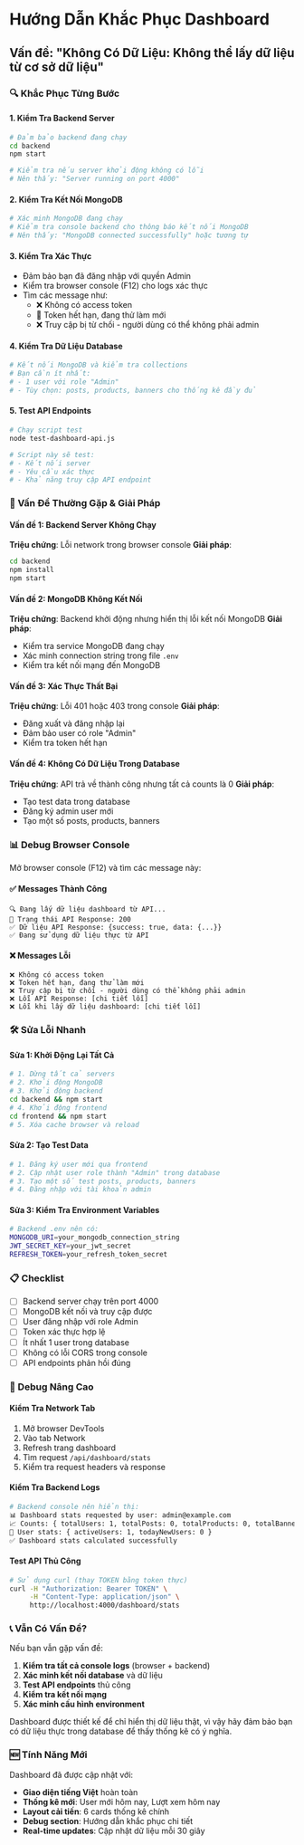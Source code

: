 # Hướng Dẫn Khắc Phục Dashboard

## Vấn đề: "Không Có Dữ Liệu: Không thể lấy dữ liệu từ cơ sở dữ liệu"

### 🔍 Khắc Phục Từng Bước

#### 1. Kiểm Tra Backend Server
```bash
# Đảm bảo backend đang chạy
cd backend
npm start

# Kiểm tra nếu server khởi động không có lỗi
# Nên thấy: "Server running on port 4000"
```

#### 2. Kiểm Tra Kết Nối MongoDB
```bash
# Xác minh MongoDB đang chạy
# Kiểm tra console backend cho thông báo kết nối MongoDB
# Nên thấy: "MongoDB connected successfully" hoặc tương tự
```

#### 3. Kiểm Tra Xác Thực
- Đảm bảo bạn đã đăng nhập với quyền Admin
- Kiểm tra browser console (F12) cho logs xác thực
- Tìm các message như:
  - ❌ Không có access token
  - 🔄 Token hết hạn, đang thử làm mới
  - ❌ Truy cập bị từ chối - người dùng có thể không phải admin

#### 4. Kiểm Tra Dữ Liệu Database
```bash
# Kết nối MongoDB và kiểm tra collections
# Bạn cần ít nhất:
# - 1 user với role "Admin"
# - Tùy chọn: posts, products, banners cho thống kê đầy đủ
```

#### 5. Test API Endpoints
```bash
# Chạy script test
node test-dashboard-api.js

# Script này sẽ test:
# - Kết nối server
# - Yêu cầu xác thực
# - Khả năng truy cập API endpoint
```

### 🚨 Vấn Đề Thường Gặp & Giải Pháp

#### Vấn đề 1: Backend Server Không Chạy
**Triệu chứng**: Lỗi network trong browser console
**Giải pháp**: 
```bash
cd backend
npm install
npm start
```

#### Vấn đề 2: MongoDB Không Kết Nối
**Triệu chứng**: Backend khởi động nhưng hiển thị lỗi kết nối MongoDB
**Giải pháp**:
- Kiểm tra service MongoDB đang chạy
- Xác minh connection string trong file `.env`
- Kiểm tra kết nối mạng đến MongoDB

#### Vấn đề 3: Xác Thực Thất Bại
**Triệu chứng**: Lỗi 401 hoặc 403 trong console
**Giải pháp**:
- Đăng xuất và đăng nhập lại
- Đảm bảo user có role "Admin"
- Kiểm tra token hết hạn

#### Vấn đề 4: Không Có Dữ Liệu Trong Database
**Triệu chứng**: API trả về thành công nhưng tất cả counts là 0
**Giải pháp**:
- Tạo test data trong database
- Đăng ký admin user mới
- Tạo một số posts, products, banners

### 📊 Debug Browser Console

Mở browser console (F12) và tìm các message này:

#### ✅ Messages Thành Công
```
🔍 Đang lấy dữ liệu dashboard từ API...
📡 Trạng thái API Response: 200
✅ Dữ liệu API Response: {success: true, data: {...}}
✅ Đang sử dụng dữ liệu thực từ API
```

#### ❌ Messages Lỗi
```
❌ Không có access token
❌ Token hết hạn, đang thử làm mới
❌ Truy cập bị từ chối - người dùng có thể không phải admin
❌ Lỗi API Response: [chi tiết lỗi]
❌ Lỗi khi lấy dữ liệu dashboard: [chi tiết lỗi]
```

### 🛠️ Sửa Lỗi Nhanh

#### Sửa 1: Khởi Động Lại Tất Cả
```bash
# 1. Dừng tất cả servers
# 2. Khởi động MongoDB
# 3. Khởi động backend
cd backend && npm start
# 4. Khởi động frontend
cd frontend && npm start
# 5. Xóa cache browser và reload
```

#### Sửa 2: Tạo Test Data
```bash
# 1. Đăng ký user mới qua frontend
# 2. Cập nhật user role thành "Admin" trong database
# 3. Tạo một số test posts, products, banners
# 4. Đăng nhập với tài khoản admin
```

#### Sửa 3: Kiểm Tra Environment Variables
```bash
# Backend .env nên có:
MONGODB_URI=your_mongodb_connection_string
JWT_SECRET_KEY=your_jwt_secret
REFRESH_TOKEN=your_refresh_token_secret
```

### 📋 Checklist

- [ ] Backend server chạy trên port 4000
- [ ] MongoDB kết nối và truy cập được
- [ ] User đăng nhập với role Admin
- [ ] Token xác thực hợp lệ
- [ ] Ít nhất 1 user trong database
- [ ] Không có lỗi CORS trong console
- [ ] API endpoints phản hồi đúng

### 🔧 Debug Nâng Cao

#### Kiểm Tra Network Tab
1. Mở browser DevTools
2. Vào tab Network
3. Refresh trang dashboard
4. Tìm request `/api/dashboard/stats`
5. Kiểm tra request headers và response

#### Kiểm Tra Backend Logs
```bash
# Backend console nên hiển thị:
📊 Dashboard stats requested by user: admin@example.com
📈 Counts: { totalUsers: 1, totalPosts: 0, totalProducts: 0, totalBanners: 0 }
👥 User stats: { activeUsers: 1, todayNewUsers: 0 }
✅ Dashboard stats calculated successfully
```

#### Test API Thủ Công
```bash
# Sử dụng curl (thay TOKEN bằng token thực)
curl -H "Authorization: Bearer TOKEN" \
     -H "Content-Type: application/json" \
     http://localhost:4000/dashboard/stats
```

### 📞 Vẫn Có Vấn Đề?

Nếu bạn vẫn gặp vấn đề:

1. **Kiểm tra tất cả console logs** (browser + backend)
2. **Xác minh kết nối database** và dữ liệu
3. **Test API endpoints** thủ công
4. **Kiểm tra kết nối mạng**
5. **Xác minh cấu hình environment**

Dashboard được thiết kế để chỉ hiển thị dữ liệu thật, vì vậy hãy đảm bảo bạn có dữ liệu thực trong database để thấy thống kê có ý nghĩa.

### 🆕 Tính Năng Mới

Dashboard đã được cập nhật với:
- **Giao diện tiếng Việt** hoàn toàn
- **Thống kê mới**: User mới hôm nay, Lượt xem hôm nay
- **Layout cải tiến**: 6 cards thống kê chính
- **Debug section**: Hướng dẫn khắc phục chi tiết
- **Real-time updates**: Cập nhật dữ liệu mỗi 30 giây 